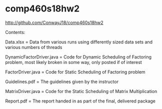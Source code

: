 # comp460s18hw2
http://github.com/ConwayJ18/comp460s18hw2

Contents:

Data.xlsx = Data from various runs using differently sized data sets and
various numbers of threads

DynamicFactorDriver.java = Code for Dynamic Scheduling of Factoring problem,
most likely broken in some way, only posted if of interest

FactorDriver.java = Code for Static Scheduling of Factoring problem

Guidelines.pdf = The guidelines given by the instructor

MatrixDriver.java = Code for the Static Scheduling of Matrix Multiplication

Report.pdf = The report handed in as part of the final, delivered package
